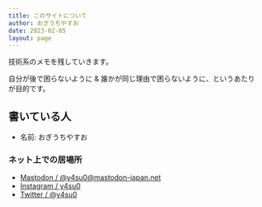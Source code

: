 ```yaml
---
title: このサイトについて
author: おぎうちやすお
date: 2023-02-05
layout: page
---
```


技術系のメモを残していきます。

自分が後で困らないように & 誰かが同じ理由で困らないように、というあたりが目的です。

## 書いている人

- 名前: おぎうちやすお

### ネット上での居場所

- [Mastodon / @y4su0@mastodon-japan.net](https://mastodon-japan.net/@y4su0)
- [Instagram / y4su0](https://www.instagram.com/y4su0)
- [Twitter / @y4su0](https://twitter.com/y4su0)
